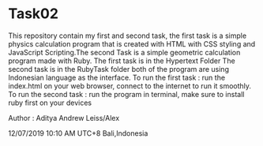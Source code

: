 # Task02
This repository contain my first and second task, the first task is a simple physics calculation program that is created with HTML with CSS styling and JavaScript Scripting.The second Task is a simple geometric calculation program made with Ruby.
The first task is in the Hypertext Folder
The second task is in the RubyTask folder
both of the program are using Indonesian language as the interface.
To run the first task : run the index.html on your web browser, connect to the internet to run it smoothly.
To run the second task : run the program in terminal, make sure to install ruby first on your devices

Author : Aditya Andrew Leiss/Alex

12/07/2019 10:10 AM UTC+8 
Bali,Indonesia
